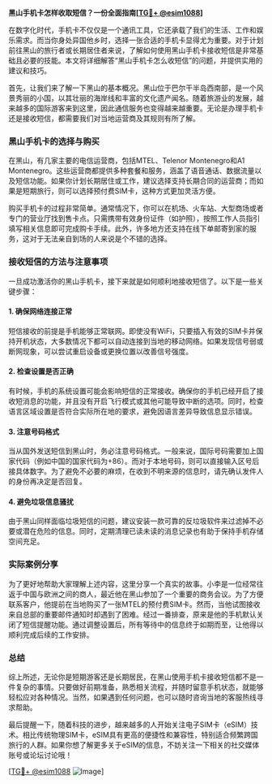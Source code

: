 **黑山手机卡怎样收取短信？一份全面指南[[TG💪+ @esim1088](https://t.me/s/esim1088)]**

在数字化时代，手机卡不仅仅是一个通讯工具，它还承载了我们的生活、工作和娱乐需求。而当你身处异国他乡时，选择一张合适的手机卡显得尤为重要。对于计划前往黑山的旅行者或长期居住者来说，了解如何使用黑山手机卡接收短信是非常基础且必要的技能。本文将详细解答“黑山手机卡怎么收短信”的问题，并提供实用的建议和技巧。

首先，让我们来了解一下黑山的基本概况。黑山位于巴尔干半岛西南部，是一个风景秀丽的小国，以其壮丽的海岸线和丰富的文化遗产闻名。随着旅游业的发展，越来越多的国际游客来到这里，因此通信服务也变得越来越重要。无论是办理手机卡还是接收短信，都需要我们对当地运营商及其规则有所了解。

### 黑山手机卡的选择与购买

在黑山，有几家主要的电信运营商，包括MTEL、Telenor Montenegro和A1 Montenegro。这些运营商都提供多种套餐和服务，涵盖了语音通话、数据流量以及短信功能。如果你计划长期居住或工作，建议选择支持长期合同的运营商；而如果是短期旅行，则可以选择预付费SIM卡，这种方式更加灵活方便。

购买手机卡的过程非常简单。通常情况下，你可以在机场、火车站、大型商场或者专门的营业厅找到售卡点。只需携带有效身份证件（如护照），按照工作人员指引填写相关信息即可完成购卡手续。此外，许多地方还支持在线下单邮寄到家的服务，这对于无法亲自到场的人来说是个不错的选择。

### 接收短信的方法与注意事项

一旦成功激活你的黑山手机卡，接下来就是如何顺利地接收短信了。以下是一些关键步骤：

#### 1. 确保网络连接正常
短信接收的前提是手机能够正常联网。即使没有WiFi，只要插入有效的SIM卡并保持开机状态，大多数情况下都可以自动连接到当地的移动网络。如果发现信号弱或断网现象，可以尝试重启设备或更换位置以改善信号强度。

#### 2. 检查设置是否正确
有时候，手机的系统设置可能会影响短信的正常接收。确保你的手机已经开启了接收短消息的功能，并且没有开启飞行模式或其他可能导致中断的选项。同时，检查语言区域设置是否符合实际所在地的要求，避免因语言差异导致信息显示错误。

#### 3. 注意号码格式
当从国外发送短信到黑山时，务必注意号码格式。一般来说，国际号码需要加上国家代码（例如中国的国家代码为+86）。而对于本地号码，则可以直接输入区号后接具体数字。为了避免不必要的麻烦，在收到不明来源的信息时，请先确认发件人的身份再决定是否回复。

#### 4. 避免垃圾信息骚扰
由于黑山同样面临垃圾短信的问题，建议安装一款可靠的反垃圾软件来过滤掉不必要或潜在危险的信息。同时，定期清理已读未读的消息记录也有助于保持手机存储空间充足。

### 实际案例分享

为了更好地帮助大家理解上述内容，这里分享一个真实的故事。小李是一位经常往返于中国与欧洲之间的商人，最近他在黑山参加了一个重要的商务会议。为了方便联系客户，他提前在当地购买了一张MTEL的预付费SIM卡。然而，当他试图接收来自总部的重要邮件通知时却遇到了困难。经过一番排查，原来是他的手机默认关闭了短信提醒功能。通过调整设置后，所有等待中的信息终于如期而至，让他得以顺利完成后续的工作安排。

### 总结

综上所述，无论你是短期游客还是长期居民，在黑山使用手机卡接收短信都不是一件复杂的事情。只要做好前期准备，熟悉相关流程，并随时留意手机状态，就能够轻松应对各种情况。当然，如果遇到任何问题，也可以随时咨询当地的客服热线寻求帮助。

最后提醒一下，随着科技的进步，越来越多的人开始关注电子SIM卡（eSIM）技术。相比传统物理SIM卡，eSIM具有更高的便捷性和兼容性，特别适合频繁跨国旅行的人群。如果你想了解更多关于eSIM的信息，不妨关注一下相关的社交媒体账号或论坛讨论哦！

[[TG💪+ @esim1088](https://t.me/s/esim1088) ![Image](https://i.postimg.cc/4NQfJmqS/Snipaste-2025-05-13-00-14-12.png)]